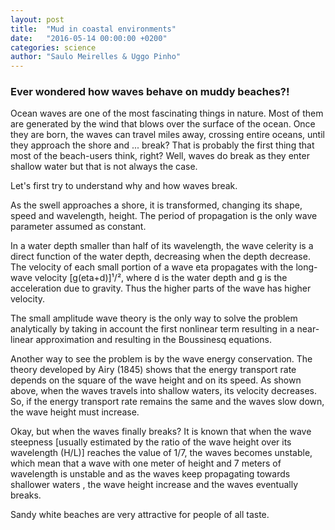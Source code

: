 ```yaml
---
layout: post
title:  "Mud in coastal environments"
date:   "2016-05-14 00:00:00 +0200"
categories: science
author: "Saulo Meirelles & Uggo Pinho"
---
```


<h3>Ever wondered how waves behave on muddy beaches?!</h3>

Ocean waves are one of the most fascinating things in nature. Most of them are generated by the wind that blows over the surface of the ocean. Once they are born, the waves can travel miles away, crossing entire oceans, until they approach the shore and ... break? That is probably the first thing that most of the beach-users think, right? Well, waves do break as they enter shallow water but that is not always the case.

Let's first try to understand why and how waves break.

[comment]: <> (The life cycle of the wind generated waves involves a dramatic transformation from the chaotic area of generation in a storm offshore, the propagation of the smooth swell until the breaking at the beach.)

As the swell approaches a shore, it is transformed, changing its shape, speed and wavelength, height. The period of propagation is the only wave parameter assumed as constant.

In a water depth smaller than half of its wavelength, the wave celerity is a direct function of the water depth, decreasing when the depth decrease. The velocity of each small portion of a wave eta propagates with the long-wave velocity [g(eta+d)]¹/², where d is the water depth and g is the acceleration due to gravity. Thus the higher parts of the wave has higher velocity.

The small amplitude wave theory is the only way to solve the problem analytically by taking in account the first nonlinear term resulting in a near-linear approximation and resulting in the Boussinesq equations.

Another way to see the problem is by the wave energy conservation. The theory developed by Airy (1845) shows that the energy transport rate depends on the square of the wave height and on its speed. As shown above, when the waves travels into shallow waters, its velocity decreases. So, if the energy transport rate remains the same and the waves slow down, the wave height must increase.

Okay, but when the waves finally breaks? It is known that when the wave steepness [usually estimated by the ratio of the wave height over its wavelength (H/L)] reaches the value of 1/7, the waves becomes unstable, which mean that a wave with one meter of height and 7 meters of wavelength is unstable and as the waves keep propagating towards shallower waters , the wave height increase and the waves eventually breaks.

Sandy white beaches are very attractive for people of all taste.

